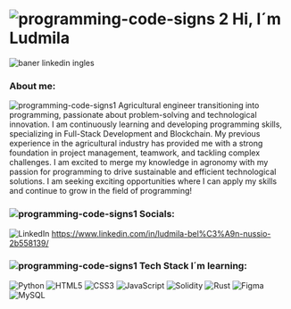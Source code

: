 # ![programming-code-signs 2](https://github.com/Ludmila-nus/Ludmila-nus/assets/123734518/8aa45dcd-22a8-4518-86ba-b6303bff7ac1)   Hi, I´m Ludmila

![baner linkedin ingles](https://github.com/Ludmila-nus/Ludmila-nus/assets/123734518/e33894c2-2255-48c4-a7c4-59e1b47a5c95)


### About me:

![programming-code-signs1](https://github.com/Ludmila-nus/Ludmila-nus/assets/123734518/be92cc4d-2cc1-4b78-bc1e-8ae0971270cb) Agricultural engineer transitioning into programming, passionate about problem-solving and technological innovation. I am continuously learning and developing programming skills, specializing in Full-Stack Development and Blockchain. My previous experience in the agricultural industry has provided me with a strong foundation in project management, teamwork, and tackling complex challenges. I am excited to merge my knowledge in agronomy with my passion for programming to drive sustainable and efficient technological solutions. I am seeking exciting opportunities where I can apply my skills and continue to grow in the field of programming!

### ![programming-code-signs1](https://github.com/Ludmila-nus/Ludmila-nus/assets/123734518/be92cc4d-2cc1-4b78-bc1e-8ae0971270cb) Socials:
![LinkedIn](https://img.shields.io/badge/LinkedIn-%230077B5.svg?logo=linkedin&logoColor=white)
https://www.linkedin.com/in/ludmila-bel%C3%A9n-nussio-2b558139/

### ![programming-code-signs1](https://github.com/Ludmila-nus/Ludmila-nus/assets/123734518/be92cc4d-2cc1-4b78-bc1e-8ae0971270cb) Tech Stack I´m learning:

 ![Python](https://img.shields.io/badge/python-3670A0?style=flat&logo=python&logoColor=ffdd54) ![HTML5](https://img.shields.io/badge/html5-%23E34F26.svg?style=flat&logo=html5&logoColor=white) ![CSS3](https://img.shields.io/badge/css3-%231572B6.svg?style=flat&logo=css3&logoColor=white)  ![JavaScript](https://img.shields.io/badge/javascript-%23323330.svg?style=flat&logo=javascript&logoColor=%23F7DF1E) ![Solidity](https://img.shields.io/badge/Solidity-%23363636.svg?style=flat&logo=solidity&logoColor=white) ![Rust](https://img.shields.io/badge/rust-%23000000.svg?style=flat&logo=rust&logoColor=white) ![Figma](https://img.shields.io/badge/figma-%23F24E1E.svg?style=flat&logo=figma&logoColor=white) ![MySQL](https://img.shields.io/badge/mysql-%2300f.svg?style=flat&logo=mysql&logoColor=white) 
